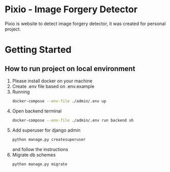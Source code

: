 # Pixio - Image Forgery Detector

Pixio is website to detect image forgery detector, it was created for personal project.

# Getting Started

## How to run project on local environment

1. Please install docker on your machine
2. Create .env file based on .env.example
3. Running
   ```sh 
   docker-compose --env-file ./admin/.env up
   ```
4. Open backend terminal
   ```sh
   docker-compose --env-file ./admin/.env run backend sh
   ```
5. Add superuser for django admin
   ```sh
   python manage.py createsuperuser
   ```
   and follow the instructions
6. Migrate db schemes
   ```sh
   python manage.py migrate
   ```


